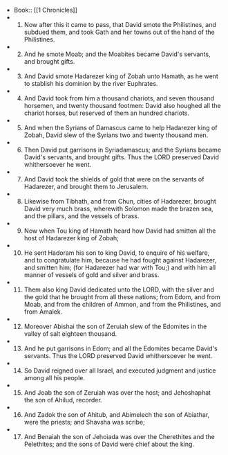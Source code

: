 - Book:: [[1 Chronicles]]
- 1. Now after this it came to pass, that David smote the Philistines, and subdued them, and took Gath and her towns out of the hand of the Philistines.
- 2. And he smote Moab; and the Moabites became David's servants, and brought gifts.
- 3. And David smote Hadarezer king of Zobah unto Hamath, as he went to stablish his dominion by the river Euphrates.
- 4. And David took from him a thousand chariots, and seven thousand horsemen, and twenty thousand footmen: David also houghed all the chariot horses, but reserved of them an hundred chariots.
- 5. And when the Syrians of Damascus came to help Hadarezer king of Zobah, David slew of the Syrians two and twenty thousand men.
- 6. Then David put garrisons in Syriadamascus; and the Syrians became David's servants, and brought gifts. Thus the LORD preserved David whithersoever he went.
- 7. And David took the shields of gold that were on the servants of Hadarezer, and brought them to Jerusalem.
- 8. Likewise from Tibhath, and from Chun, cities of Hadarezer, brought David very much brass, wherewith Solomon made the brazen sea, and the pillars, and the vessels of brass.
- 9. Now when Tou king of Hamath heard how David had smitten all the host of Hadarezer king of Zobah;
- 10. He sent Hadoram his son to king David, to enquire of his welfare, and to congratulate him, because he had fought against Hadarezer, and smitten him; (for Hadarezer had war with Tou;) and with him all manner of vessels of gold and silver and brass.
- 11. Them also king David dedicated unto the LORD, with the silver and the gold that he brought from all these nations; from Edom, and from Moab, and from the children of Ammon, and from the Philistines, and from Amalek.
- 12. Moreover Abishai the son of Zeruiah slew of the Edomites in the valley of salt eighteen thousand.
- 13. And he put garrisons in Edom; and all the Edomites became David's servants. Thus the LORD preserved David whithersoever he went.
- 14. So David reigned over all Israel, and executed judgment and justice among all his people.
- 15. And Joab the son of Zeruiah was over the host; and Jehoshaphat the son of Ahilud, recorder.
- 16. And Zadok the son of Ahitub, and Abimelech the son of Abiathar, were the priests; and Shavsha was scribe;
- 17. And Benaiah the son of Jehoiada was over the Cherethites and the Pelethites; and the sons of David were chief about the king.
